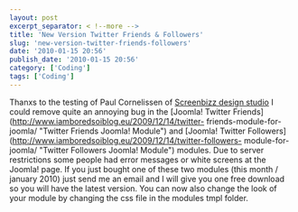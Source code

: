 ```yaml
---
layout: post
excerpt_separator: < !--more -->
title: 'New Version Twitter Friends & Followers'
slug: 'new-version-twitter-friends-followers'
date: '2010-01-15 20:56'
publish_date: '2010-01-15 20:56'
category: ['Coding']
tags: ['Coding']
---
```

Thanxs to the testing of Paul Cornelissen of [Screenbizz design
studio](http://www.screenbizz.nl/) I could remove quite an annoying bug in the
[Joomla! Twitter Friends](http://www.iamboredsoiblog.eu/2009/12/14/twitter-
friends-module-for-joomla/ "Twitter Friends Joomla! Module") and [Joomla!
Twitter Followers](http://www.iamboredsoiblog.eu/2009/12/14/twitter-followers-
module-for-joomla/ "Twitter Followers Joomla! Module") modules. Due to server
restrictions some people had error messages or white screens at the Joomla!
page. If you just bought one of these two modules (this month / january 2010)
just send me an email and I will give you one free download so you will have
the latest version. You can now also change the look of your module by
changing the css file in the modules tmpl folder.

